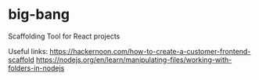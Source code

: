 # big-bang
Scaffolding Tool for React projects

Useful links:
https://hackernoon.com/how-to-create-a-customer-frontend-scaffold
https://nodejs.org/en/learn/manipulating-files/working-with-folders-in-nodejs
